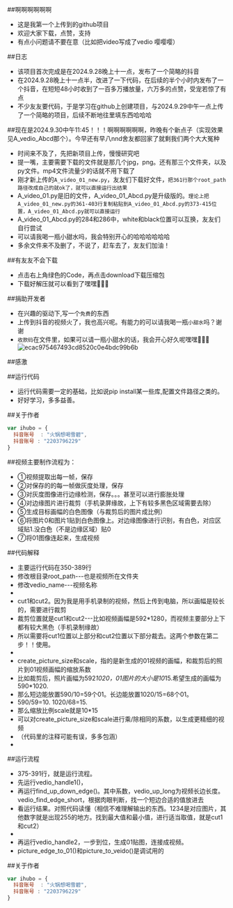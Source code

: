 ##啊啊啊啊啊啊
* 这是我第一个上传到的github项目
* 欢迎大家下载，点赞，支持
* 有点小问题请不要在意（比如把video写成了vedio   嘤嘤嘤）

##日志
* 该项目首次完成是在2024.9.28晚上十一点，发布了一个简略的抖音
* 在2024.9.28晚上十一点半，改进了一下代码，在后续的半个小时内发布了一个抖音，在短短48小时收到了一百多万播放量，六万多的点赞，受宠若惊了有点
* 不少友友要代码，于是学习在github上创建项目，与2024.9.29中午一点上传了一个简略的项目，后续不断地往里填东西哈哈哈
  
##现在是2024.9.30中午11:45！！！啊啊啊啊啊啊，昨晚有个新点子（实现效果见A_vedio_Abcd那个）。今早还有早八nnd舍友都回家了就剩我们两个大大冤种
* 时间来不及了，先把新项目上传，慢慢研究吧
* 提一嘴，主要需要下载的文件就是那几个jpg，png。还有那三个文件夹，以及py文件。mp4文件流量少的话就不用下载了
* 刚才新上传的`A_video_01_new.py`，友友们下载好文件，`把361行那个root_path路径改成自己的就ok了，就可以直接运行出结果`
* A_video_01.py是旧的文件，A_video_01_Abcd.py是升级版的。`理论上把A_video_01_new.py的361-403行复制粘贴到A_video_01_Abcd.py的373-415位置，A_video_01_Abcd.py就可以直接运行`
* A_video_01_Abcd.py的284和286中，white和black位置可以互换，友友们自行尝试
* 可以请我喝一瓶小甜水吗，我会特别开心的哈哈哈哈哈哈
* 多余文件来不及删了，不说了，赶车去了，友友们加油！
  
  
##有友友不会下载
* 点击右上角绿色的Code，再点击download下载压缩包
* 下载好解压就可以看到了嘿嘿🤤🤤🤤

##捐助开发者
* 在兴趣的驱动下,写一个`免费`的东西
* 上传到抖音的视频火了，我也高兴呢。有能力的可以请我喝一瓶`小甜水`吗？谢谢
* `收款码`在文件里，如果可以请一瓶小甜水的话，我会开心好久呢嘿嘿🤤🤤🤤![ecac975467493cd8520c0e4bdc99b6b](https://github.com/user-attachments/assets/c660f324-a13a-4aa9-8380-ec5b67505d63)

##感激

##运行代码
* 运行代码需要一定的基础，比如说pip install某一些库,配置文件路径之类的。
* 好好学习，多多益善。
  
##关于作者

```javascript
var ihubo = {
  抖音账号  : "火锅想喝雪碧",
  抖音账号 : "2203796229"
}
```

##视频主要制作流程为：
* ①视频提取出每一帧，保存
* ②对保存的的每一帧做灰度处理，保存
* ③对灰度图像进行边缘检测，保存。。。甚至可以进行膨胀处理
* ④对边缘图片进行裁剪（手机录屏缘故，上下有较多黑色区域需要去除）
* ⑤生成目标画幅的白色图像（与裁剪后的图片成比例）
* ⑥将图片0和图片1贴到白色图像上。对边缘图像进行识别，有白色，对应区域贴1.没白色（不是边缘区域）贴0
* ⑦将01图像连起来，生成视频

##代码解释
* 主要运行代码在350-389行
* 修改根目录root_path---也是视频所在文件夹
* 修改vedio_name---视频名称
* 
* cut1和cut2。因为我是用手机录制的视频，然后上传到电脑，所以画幅是较长的，需要进行裁剪
* 裁剪位置就是cut1和cut2---比如视频画幅是592*1280，而视频主要部分上下都有较大黑色（手机录制缘故）
* 所以需要将cut1位置以上部分和cut2位置以下部分裁去。这两个参数在第二步！！使用。
* 
* create_picture_size和scale，指的是新生成的01视频的画幅，和裁剪后的照片到01视频画幅的缩放系数
* 比如裁剪后，照片画幅为592*1020，01图片的大小是10*15.希望生成的画幅为590*1020.
* 那么短边能放置590/10=59个01。长边能放置1020/15=68个01。
* 590/59=10.    1020/68=15.
* 那么缩放比例scale就是10*15
* 可以对create_picture_size和scale进行乘/除相同的系数，以生成更精细的视频
* （代码里的注释可能有误，多多包涵）
* 
##运行流程
* 375-391行，就是运行流程。
* 先运行vedio_handle1()，
* 再运行find_up_down_edge()。其中系数，vedio_up_long为视频长边长度。vedio_find_edge_short，根据肉眼判断，找一个短边合适的值放进去
* 看运行结果。对照代码读懂（相信不难理解输出的东西。1234是对应图片，其他数字就是出现255的地方。找到最大值和最小值，进行适当取值，就是cut1和cut2）
* 
* 再运行vedio_handle2，一步到位，生成01贴图，连接成视频。
* picture_edge_to_01()和picture_to_veido()是调试用的

##关于作者

```javascript
var ihubo = {
  抖音账号  : "火锅想喝雪碧",
  抖音账号 : "2203796229"
}
```
